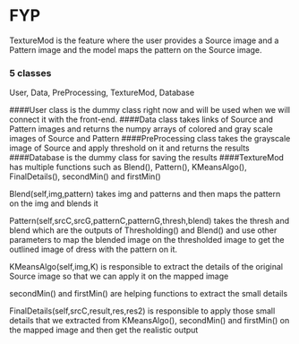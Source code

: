 # FYP

TextureMod is the feature where the user provides a Source image and a Pattern image and the model maps the pattern on the Source image.

### 5 classes
User, Data, PreProcessing, TextureMod, Database

####User class is the dummy class right now and will be used when we will connect it with the front-end.
####Data class takes links of Source and Pattern images and returns the numpy arrays of colored and gray scale images of Source and Pattern
####PreProcessing class takes the grayscale image of Source and apply threshold on it and returns the results 
####Database is the dummy class for saving the results
####TextureMod has multiple functions such as Blend(), Pattern(), KMeansAlgo(), FinalDetails(), secondMin() and firstMin()

Blend(self,img,pattern) takes img and patterns and then maps the pattern on the img and blends it

Pattern(self,srcC,srcG,patternC,patternG,thresh,blend) takes the thresh and blend which are the outputs of Thresholding() and Blend() and use other parameters to map the blended image on the thresholded image to get the outlined image of dress with the pattern on it.

KMeansAlgo(self,img,K) is responsible to extract the details of the original Source image so that we can apply it on the mapped image

secondMin() and firstMin() are helping functions to extract the small details

FinalDetails(self,srcC,result,res,res2) is responsible to apply those small details that we extracted from KMeansAlgo(), secondMin() and firstMin() on the mapped image and then get the realistic output
  
